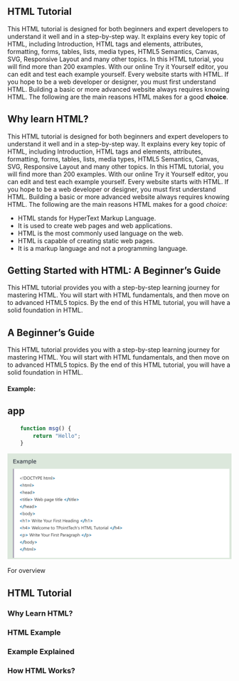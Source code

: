 ## HTML Tutorial
This HTML tutorial is designed for both beginners and expert developers to understand it well and in a step-by-step way. It explains every key topic of HTML, including Introduction, HTML tags and elements, attributes, formatting, forms, tables, lists, media types, HTML5 Semantics, Canvas, SVG, Responsive Layout and many other topics. In this HTML tutorial, you will find more than 200 examples. With our online Try it Yourself editor, you can edit and test each example yourself. Every website starts with HTML. If you hope to be a web developer or designer, you must first understand HTML. Building a basic or more advanced website always requires knowing HTML. The following are the main reasons HTML makes for a good **choice**.

## Why learn HTML?
This HTML tutorial is designed for both beginners and expert developers to understand it well and in a step-by-step way. It explains every key topic of HTML, including Introduction, HTML tags and elements, attributes, formatting, forms, tables, lists, media types, HTML5 Semantics, Canvas, SVG, Responsive Layout and many other topics. In this HTML tutorial, you will find more than 200 examples. With our online Try it Yourself editor, you can edit and test each example yourself. Every website starts with HTML. If you hope to be a web developer or designer, you must first understand HTML. Building a basic or more advanced website always requires knowing HTML. The following are the main reasons HTML makes for a good *choice*:

- HTML stands for HyperText Markup Language.
- It is used to create web pages and web applications.
- HTML is the most commonly used language on the web.
- HTML is capable of creating static web pages.
- It is a markup language and not a programming language.

## Getting Started with HTML: A Beginner’s Guide
This HTML tutorial provides you with a step-by-step learning journey for mastering HTML. You will start with HTML fundamentals, and then move on to advanced HTML5 topics. By the end of this HTML tutorial, you will have a solid foundation in HTML.

## A Beginner’s Guide
This HTML tutorial provides you with a step-by-step learning journey for mastering HTML. You will start with HTML fundamentals, and then move on to advanced HTML5 topics. By the end of this HTML tutorial, you will have a solid foundation in HTML.

#### Example:

app
---

```js
    function msg() {
        return "Hello";
    }
```

![Screenshot of the html5](src/assets/images/example.png)



For overview
## HTML Tutorial
### Why Learn HTML?
### HTML Example
### Example Explained
### How HTML Works?




